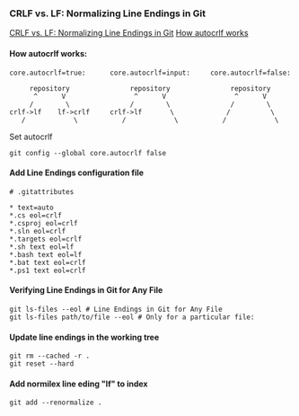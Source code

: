  ### CRLF vs. LF: Normalizing Line Endings in Git
 [CRLF vs. LF: Normalizing Line Endings in Git](https://www.aleksandrhovhannisyan.com/blog/crlf-vs-lf-normalizing-line-endings-in-git/)
 [How autocrlf works](https://stackoverflow.com/questions/1967370/git-replacing-lf-with-crlf)
 
#### How autocrlf works:
```
core.autocrlf=true:      core.autocrlf=input:     core.autocrlf=false:

     repository               repository               repository
      ^      V                 ^      V                 ^      V
     /        \               /        \               /        \
crlf->lf    lf->crlf     crlf->lf       \             /          \
   /            \           /            \           /            \
```

Set autocrlf
```
git config --global core.autocrlf false
```
 
#### Add  Line Endings configuration file
 ```
# .gitattributes

* text=auto
*.cs eol=crlf
*.csproj eol=crlf
*.sln eol=crlf
*.targets eol=crlf
*.sh text eol=lf
*.bash text eol=lf
*.bat text eol=crlf
*.ps1 text eol=crlf
 ```
 
#### Verifying Line Endings in Git for Any File
```
git ls-files --eol # Line Endings in Git for Any File
git ls-files path/to/file --eol # Only for a particular file:
```

#### Update line endings in the working tree
```
git rm --cached -r .
git reset --hard
```

#### Add normilex line eding "lf" to index
```
git add --renormalize .
```
